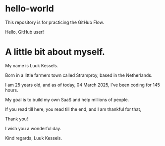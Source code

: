 # hello-world
This repository is for practicing the GitHub Flow.

Hello, GitHub user!

# A little bit about myself.

My name is Luuk Kessels.

Born in a little farmers town called Stramproy, 
based in the Netherlands.

I am 25 years old, and as of today, 04 March 2025, 
I've been coding for 145 hours.

My goal is to build my own SaaS and help millions of people.

If you read till here, 
you read till the end, 
and I am thankful for that,

Thank you!

I wish you a wonderful day.

Kind regards, 
Luuk Kessels.
